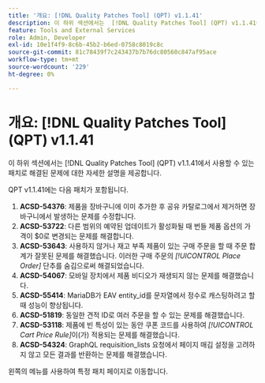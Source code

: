 ```yaml
---
title: '개요: [!DNL Quality Patches Tool] (QPT) v1.1.41'
description: 이 하위 섹션에서는  [!DNL Quality Patches Tool] (QPT) v1.1.41에서 사용할 수 있는 패치로 해결된 문제에 대한 자세한 설명을 제공합니다.
feature: Tools and External Services
role: Admin, Developer
exl-id: 10e1f4f9-8c6b-45b2-b6ed-0758c8019c8c
source-git-commit: 81c78439f7c243437b7b76dc80560c847af95ace
workflow-type: tm+mt
source-wordcount: '229'
ht-degree: 0%

---
```


# 개요: [!DNL Quality Patches Tool] (QPT) v1.1.41

이 하위 섹션에서는 [!DNL Quality Patches Tool] (QPT) v1.1.41에서 사용할 수 있는 패치로 해결된 문제에 대한 자세한 설명을 제공합니다.

QPT v1.1.41에는 다음 패치가 포함됩니다.

1. **ACSD-54376**: 제품을 장바구니에 이미 추가한 후 공유 카탈로그에서 제거하면 장바구니에서 발생하는 문제를 수정합니다.
1. **ACSD-53722**: 다른 범위의 예약된 업데이트가 활성화될 때 번들 제품 옵션의 가격이 $0로 변경되는 문제를 해결합니다.
1. **ACSD-53643**: 사용하지 않거나 재고 부족 제품이 있는 구매 주문을 할 때 주문 합계가 잘못된 문제를 해결했습니다. 이러한 구매 주문의 *[!UICONTROL Place Order]* 단추를 숨김으로써 해결되었습니다.
1. **ACSD-54067**: 모바일 장치에서 제품 비디오가 재생되지 않는 문제를 해결했습니다.
1. **ACSD-55414**: MariaDB가 EAV entity_id를 문자열에서 정수로 캐스팅하려고 할 때 성능이 향상됩니다.
1. **ACSD-51819**: 동일한 견적 ID로 여러 주문을 할 수 있는 문제를 해결했습니다.
1. **ACSD-53118**: 제품에 빈 특성이 있는 동안 쿠폰 코드를 사용하여 *[!UICONTROL Cart Price Rule]*&#x200B;이(가) 적용되는 문제를 해결했습니다.
1. **ACSD-54324**: GraphQL requisition_lists 요청에서 페이지 매김 설정을 고려하지 않고 모든 결과를 반환하는 문제를 해결했습니다.

왼쪽의 메뉴를 사용하여 특정 패치 페이지로 이동합니다.
